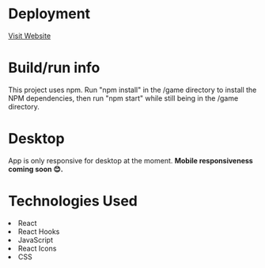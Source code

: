 <h1>Deployment</h1>
<a href='https://batman-turned-bad.netlify.app/'>Visit Website</a>
<h1>Build/run info</h1>
<p>This project uses npm. Run "npm install" in the /game directory to install the NPM dependencies, then run "npm start" while still being in the /game directory.</p>
<h1>Desktop</h1>
<p>App is only responsive for desktop at the moment. <strong>Mobile responsiveness coming soon 😊.</strong></p>
<h1>Technologies Used</h1>
<li>React</li>
<li>React Hooks</li>
<li>JavaScript</li>
<li>React Icons</li>
<li>CSS</li>
